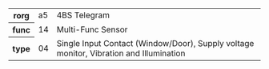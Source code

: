 <table>
    <tr>
      <th>rorg</th>
      <td>a5</td>
      <td>4BS Telegram</td>
    </tr>
    <tr>
      <th>func</th>
      <td>14</td>
      <td>Multi-Func Sensor</td>
    </tr>
    <tr>
      <th>type</th>
      <td>04</td>
      <td>Single Input Contact (Window/Door), Supply voltage monitor, Vibration and Illumination</td>
    </tr>
  </table>